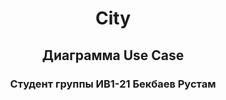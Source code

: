<h1 align="center">City</h1> 
<h2 align="center">Диаграмма Use Case</h2> 
<h3 align="center">Студент группы ИВ1-21 Бекбаев Рустам</h3> 
